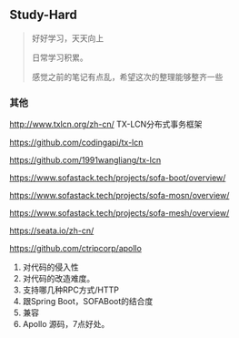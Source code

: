 ## Study-Hard

> 好好学习，天天向上
>
> 日常学习积累。
> 
> 感觉之前的笔记有点乱，希望这次的整理能够整齐一些



### 其他

http://www.txlcn.org/zh-cn/  TX-LCN分布式事务框架

https://github.com/codingapi/tx-lcn

https://github.com/1991wangliang/tx-lcn

https://www.sofastack.tech/projects/sofa-boot/overview/

https://www.sofastack.tech/projects/sofa-mosn/overview/

https://www.sofastack.tech/projects/sofa-mesh/overview/

https://seata.io/zh-cn/

https://github.com/ctripcorp/apollo

1. 对代码的侵入性
2. 对代码的改造难度。
3. 支持哪几种RPC方式/HTTP
4. 跟Spring Boot，SOFABoot的结合度
5. 兼容
6. Apollo 源码，7点好处。





